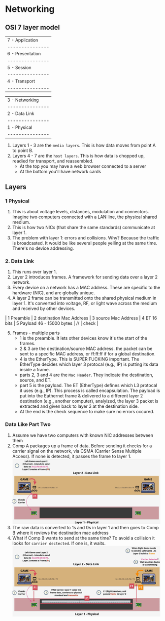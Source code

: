 # Networking

## OSI 7 layer model
|                  |
| ---------------  |
| 7 - Application  |
| ---------------  |
| 6 - Presentation |
| ---------------  |
| 5 - Session      |
| ---------------  |
| 4 - Transport    | 
| ---------------  |

|                  |
| ---------------  | 
| 3 - Networking   |
| ---------------  |
| 2 - Data Link    |
| ---------------  |
| 1 - Physical     |
| ---------------  |

1. Layers 1 - 3 are the ```media layers```. This is how data moves from point A to point B.
2. Layers 4 - 7 are the ```host layers```. This is how data is chopped up, readied for transport, and reassembled.
    * At the top you may have a web browser connected to a server
    * At the bottom you'll have network cards

## Layers
### 1 Physical
1. This is about voltage levels, distances, modulation and connectors. Imagine two computers connected with a LAN line, the physical shared medium.
2. This is how two NICs (that share the same standards) communicate at layer 1.
3. The problem with layer 1: errors and collisions. Why? Because the traffic is broadcasted. It would be like several people yelling at the same time.  There's no device addressing. 

### 2. Data Link
1. This runs over layer 1. 
2. Layer 2 introduces frames. A framework for sending data over a layer 2 network.
3. Every device on a network has a MAC address.  These are specific to the hardware (NIC), and are globally unique. 
4. A layer 2 frame can be transmitted onto the shared physical medium in layer 1.  It's converted into voltage, RF, or light wave across the medium and received by other devices.

     
| 1 Preamble | 2 destination Mac Address | 3 source Mac Address | 4 ET 16 bits | 5 Payload 46 - 15000 bytes | // | check |

5. Frames - multiple parts
    * 1 is the preamble. It lets other devices know it's the start of the frames. 
    * 2 & 3 are the destination/source MAC address. the packet can be sent to a specific MAC address, or ff:ff:ff if for a global destination. 
    * 4 is the EtherType. This is SUPER FUCKING important. The EtherType decides which layer 3 protocal (e.g., IP) is putting its data inside a frame.
    * parts 2, 3 and 4 are the ```Mac Header```. They indicate the destination, source, and ET. 
    * part 5 is the payload. The ET (EtherType) defines which L3 protocal it uses (e.g., IP). This process is called encapsulation.  The payload is put into the Eathernet frame & delivered to a different layer 2 destination (e.g., another computer), analyized, the layer 3 packet is extracted and given back to layer 3 at the destination side.
    * At the end is the check sequence to make sure no errors occured.

### Data Like Part Two
1. Assume we have two computers with known NIC addresses between them  
2. Comp A packages up a frame of data. Before sending it checks for a carrier signal on the network, via CSMA (Carrier Sense Multiple Access). If none is detected, it passes the frame to layer 1.
![network_01](../assets/network_01.png)
3. The raw data is converted to 1s and 0s in layer 1 and then goes to Comp B where it reviews the destination mac address
4. What if Comp B wants to send at the same time?  To avoid a collision it looks for ```carrier dectected```. If one is, it waits.
![network_02](../assets/network_02.png)

    